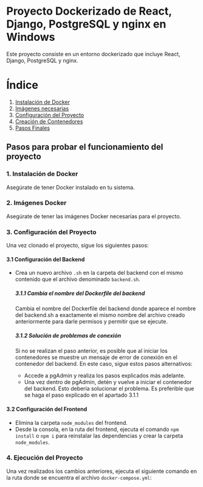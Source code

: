 # Proyecto Dockerizado de React, Django, PostgreSQL y nginx en Windows

Este proyecto consiste en un entorno dockerizado que incluye React, Django, PostgreSQL y nginx.

# Índice

1. [Instalación de Docker](#instalación-de-docker)
2. [Imágenes necesarias](#Imágenes-Docker)
3. [Configuración del Proyecto](#configuración-del-proyecto)
4. [Creación de Contenedores](#creación-de-contenedores)
5. [Pasos Finales](#pasos-finales)


## Pasos para probar el funcionamiento del proyecto

### 1. Instalación de Docker

Asegúrate de tener Docker instalado en tu sistema.

### 2. Imágenes Docker

Asegúrate de tener las imágenes Docker necesarias para el proyecto.

### 3. Configuración del Proyecto

Una vez clonado el proyecto, sigue los siguientes pasos:

#### 3.1 Configuración del Backend

- Crea un nuevo archivo `.sh` en la carpeta del backend con el mismo contenido que el archivo denominado `backend.sh`.
  
  ##### 3.1.1 Cambia el nombre del Dockerfile del backend

  Cambia el nombre del Dockerfile del backend donde aparece el nombre del backend.sh a exactamente el mismo nombre del archivo creado anteriormente para darle permisos y permitir que se ejecute.

  ##### 3.1.2 Solución de problemas de conexión

  Si no se realizan el paso anterior, es posible que al iniciar los contenedores se muestre un mensaje de error de conexión en el contenedor del backend. En este caso, sigue estos pasos alternativos:
  
  - Accede a pgAdmin y realiza los pasos explicados más adelante.
  - Una vez dentro de pgAdmin, detén y vuelve a iniciar el contenedor del backend. Esto debería solucionar el problema. Es preferible que se haga el paso explicado en el apartado 3.1.1

#### 3.2 Configuración del Frontend

- Elimina la carpeta `node_modules` del frontend.
- Desde la consola, en la ruta del frontend, ejecuta el comando `npm install` o `npm i` para reinstalar las dependencias y crear la carpeta `node_modules`.

### 4. Ejecución del Proyecto

Una vez realizados los cambios anteriores, ejecuta el siguiente comando en la ruta donde se encuentra el archivo `docker-compose.yml`:


